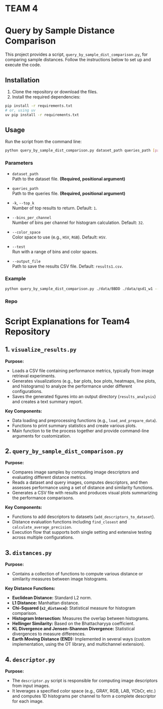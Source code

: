# TEAM 4
# Query by Sample Distance Comparison

This project provides a script, `query_by_sample_dist_comparison.py`, for comparing sample distances. Follow the instructions below to set up and execute the code.

## Installation

1. Clone the repository or download the files.
2. Install the required dependencies:
```bash
pip install -r requirements.txt
# or, using uv
uv pip install -r requirements.txt
```


## Usage

Run the script from the command line:

```bash
python query_by_sample_dist_comparison.py dataset_path queries_path [params]
```
### Parameters

- `dataset_path`  
    Path to the dataset file. **(Required, positional argument)**

- `queries_path`  
    Path to the queries file. **(Required, positional argument)**

- `-k`, `--top_k`  
    Number of top results to return. Default: `1`.

- `--bins_per_channel`  
    Number of bins per channel for histogram calculation. Default: `32`.

- `--color_space`  
    Color space to use (e.g., `HSV`, `RGB`). Default: `HSV`.

- `--test`  
    Run with a range of bins and color spaces.

- `--output_file`  
    Path to save the results CSV file. Default: `results1.csv`.

### Example

```bash
python query_by_sample_dist_comparison.py ./data/BBDD ./data/qsd1_w1 --top_k 5 --bins_per_channel 16 --color_space RGB --output_file results/test_output.csv --metric cosine
```

### Repo

# Script Explanations for Team4 Repository

## 1. `visualize_results.py`

**Purpose:**
- Loads a CSV file containing performance metrics, typically from image retrieval experiments.
- Generates visualizations (e.g., bar plots, box plots, heatmaps, line plots, and histograms) to analyze the performance under different configurations.
- Saves the generated figures into an output directory (`results_analysis`) and creates a text summary report.

**Key Components:**
- Data loading and preprocessing functions (e.g., `load_and_prepare_data`).
- Functions to print summary statistics and create various plots.
- Main function to tie the process together and provide command-line arguments for customization.

## 2. `query_by_sample_dist_comparison.py`

**Purpose:**
- Compares image samples by computing image descriptors and evaluating different distance metrics.
- Reads a dataset and query images, computes descriptors, and then assesses performance using a set of distance and similarity functions.
- Generates a CSV file with results and produces visual plots summarizing the performance comparisons.

**Key Components:**
- Functions to add descriptors to datasets (`add_descriptors_to_dataset`).
- Distance evaluation functions including `find_closest` and `calculate_average_precision`.
- Execution flow that supports both single setting and extensive testing across multiple configurations.

## 3. `distances.py`

**Purpose:**
- Contains a collection of functions to compute various distance or similarity measures between image histograms.

**Key Distance Functions:**
- **Euclidean Distance:** Standard L2 norm.
- **L1 Distance:** Manhattan distance.
- **Chi-Squared (`x2_distance`):** Statistical measure for histogram comparison.
- **Histogram Intersection:** Measures the overlap between histograms.
- **Hellinger Similarity:** Based on the Bhattacharyya coefficient.
- **KL Divergence and Jensen-Shannon Divergence:** Statistical divergences to measure differences.
- **Earth Moving Distance (END):** Implemented in several ways (custom implementation, using the OT library, and multichannel extension).

## 4. `descriptor.py`

**Purpose:**
- The `descriptor.py` script is responsible for computing image descriptors from input images.
- It leverages a specified color space (e.g., GRAY, RGB, LAB, YCbCr, etc.) and computes 1D histograms per channel to form a complete descriptor for each image.
